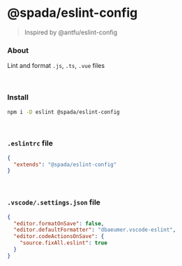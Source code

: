 # @spada/eslint-config

> Inspired by @antfu/eslint-config

### About

Lint and format `.js`, `.ts`, `.vue` files

<br>

### Install

```bash
npm i -D eslint @spada/eslint-config
```

<br>

### `.eslintrc` file

```json
{
  "extends": "@spada/eslint-config"
}
```

<br>

### `.vscode/.settings.json` file

```json
{
  "editor.formatOnSave": false,
  "editor.defaultFormatter": "dbaeumer.vscode-eslint",
  "editor.codeActionsOnSave": {
    "source.fixAll.eslint": true
  }
}
```
